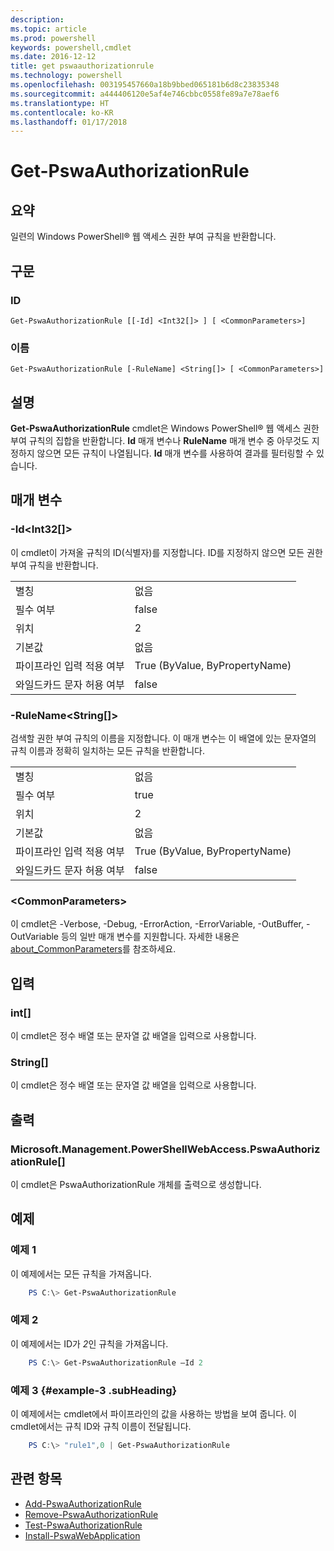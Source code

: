 ```yaml
---
description: 
ms.topic: article
ms.prod: powershell
keywords: powershell,cmdlet
ms.date: 2016-12-12
title: get pswaauthorizationrule
ms.technology: powershell
ms.openlocfilehash: 003195457660a18b9bbed065181b6d8c23835348
ms.sourcegitcommit: a444406120e5af4e746cbbc0558fe89a7e78aef6
ms.translationtype: HT
ms.contentlocale: ko-KR
ms.lasthandoff: 01/17/2018
---
```

# <a name="get-pswaauthorizationrule"></a>Get-PswaAuthorizationRule

## <a name="synopsis"></a>요약

일련의 Windows PowerShell® 웹 액세스 권한 부여 규칙을 반환합니다.

## <a name="syntax"></a>구문

### <a name="id"></a>ID
```
Get-PswaAuthorizationRule [[-Id] <Int32[]> ] [ <CommonParameters>]
```

### <a name="name"></a>이름
```
Get-PswaAuthorizationRule [-RuleName] <String[]> [ <CommonParameters>]
```

## <a name="description"></a>설명

**Get-PswaAuthorizationRule** cmdlet은 Windows PowerShell® 웹 액세스 권한 부여 규칙의 집합을 반환합니다.
**Id** 매개 변수나 **RuleName** 매개 변수 중 아무것도 지정하지 않으면 모든 규칙이 나열됩니다. **Id** 매개 변수를 사용하여 결과를 필터링할 수 있습니다.

## <a name="parameters"></a>매개 변수

### <a name="-idltint32gt"></a>-Id&lt;Int32\[\]&gt;

이 cmdlet이 가져올 규칙의 ID(식별자)를 지정합니다. ID를 지정하지 않으면 모든 권한 부여 규칙을 반환합니다.

|||  
|-|-|
| 별칭                              | 없음                                 |
| 필수 여부                            | false                                |
| 위치                            | 2                                    |
| 기본값                        | 없음                                 |
| 파이프라인 입력 적용 여부               | True (ByValue, ByPropertyName)       |
| 와일드카드 문자 허용 여부          | false                                |

### <a name="-rulenameltstringgt"></a>-RuleName&lt;String\[\]&gt;

검색할 권한 부여 규칙의 이름을 지정합니다. 이 매개 변수는 이 배열에 있는 문자열의 규칙 이름과 정확히 일치하는 모든 규칙을 반환합니다.

|||  
|-|-|
| 별칭                              | 없음                                 |
| 필수 여부                            | true                                 |
| 위치                            | 2                                    |
| 기본값                        | 없음                                 |
| 파이프라인 입력 적용 여부               | True (ByValue, ByPropertyName)       |
| 와일드카드 문자 허용 여부          | false                                |

### <a name="ltcommonparametersgt"></a>&lt;CommonParameters&gt;

이 cmdlet은 -Verbose, -Debug, -ErrorAction, -ErrorVariable, -OutBuffer, -OutVariable 등의 일반 매개 변수를 지원합니다.
자세한 내용은 [about_CommonParameters](http://go.microsoft.com/fwlink/p/?LinkID=113216)를 참조하세요.

## <a name="inputs"></a>입력

### <a name="int"></a>int\[\]

이 cmdlet은 정수 배열 또는 문자열 값 배열을 입력으로 사용합니다.

### <a name="string"></a>String\[\]

이 cmdlet은 정수 배열 또는 문자열 값 배열을 입력으로 사용합니다.

## <a name="outputs"></a>출력

### <a name="microsoftmanagementpowershellwebaccesspswaauthorizationrule"></a>Microsoft.Management.PowerShellWebAccess.PswaAuthorizationRule\[\]

이 cmdlet은 PswaAuthorizationRule 개체를 출력으로 생성합니다.


## <a name="examples"></a>예제

### <a name="example-1"></a>예제 1

이 예제에서는 모든 규칙을 가져옵니다.

```PowerShell
    PS C:\> Get-PswaAuthorizationRule
```

### <a name="example-2"></a>예제 2

이 예제에서는 ID가 *2*인 규칙을 가져옵니다.

```PowerShell
    PS C:\> Get-PswaAuthorizationRule –Id 2
```

### <a name="example-3-example-3-subheading"></a>예제 3 {#example-3 .subHeading}

이 예제에서는 cmdlet에서 파이프라인의 값을 사용하는 방법을 보여 줍니다.
이 cmdlet에서는 규칙 ID와 규칙 이름이 전달됩니다.

```PowerShell
    PS C:\> "rule1",0 | Get-PswaAuthorizationRule
```

## <a name="related-topics"></a>관련 항목

- [Add-PswaAuthorizationRule](add-pswaauthorizationrule.md)
- [Remove-PswaAuthorizationRule](remove-pswaauthorizationrule.md)
- [Test-PswaAuthorizationRule](test-pswaauthorizationrule.md)
- [Install-PswaWebApplication](install-pswawebapplication.md)
